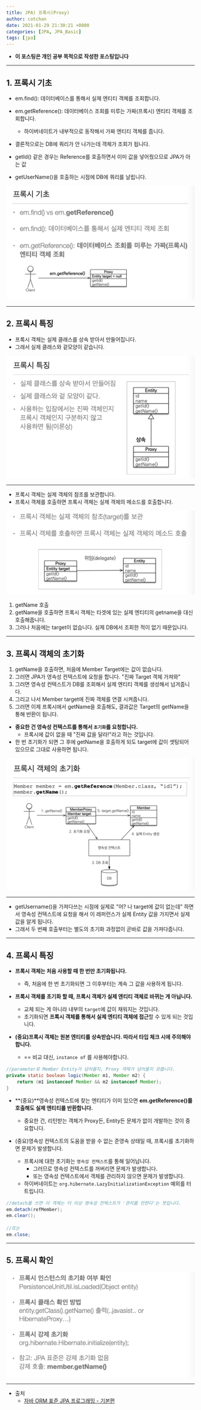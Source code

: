 ```yaml
---
title: JPA) 프록시(Proxy)
author: cotchan 
date: 2021-01-29 21:30:21 +0800 
categories: [JPA, JPA_Basic]
tags: [jpa] 
---
```


+ **이 포스팅은 개인 공부 목적으로 작성한 포스팅입니다**

---

## 1. 프록시 기초

+ em.find(): 데이터베이스를 통해서 실제 엔티티 객체를 조회합니다.
+ em.getReference(): 데이터베이스 조회를 미루는 가짜(프록시) 엔티티 객체를 조회합니다.
  + 하이버네이트가 내부적으로 동작해서 가짜 엔티티 객체를 줍니다.

+ 결론적으로는 DB에 쿼리가 안 나가는데 객체가 조회가 됩니다.
+ getId() 같은 경우는 Reference를 호출하면서 이미 값을 넣어줬으므로 JPA가 아는 값
+ getUserName()을 호출하는 시점에 DB에 쿼리를 날립니다.

![Desktop View](/assets/img/post/jpa/2021-01-29-jpa-proxy-00.png)

---

## 2. 프록시 특징

+ 프록시 객체는 실제 클래스를 상속 받아서 만들어집니다.
+ 그래서 실제 클래스와 겉모양이 같습니다.

![Desktop View](/assets/img/post/jpa/2021-01-29-jpa-proxy-01.png)

---

+ 프록시 객체는 실제 객체의 참조를 보관합니다.
+ 프록시 객체를 호출하면 프록시 객체는 실제 객체의 메소드를 호출합니다.

![Desktop View](/assets/img/post/jpa/2021-01-29-jpa-proxy-02.png)

1. getName 호출
2. getName을 호출하면 프록시 객체는 타겟에 있는 실제 엔티티의 getname을 대신 호출해줍니다.
3. 그러나 처음에는 target이 없습니다. 실제 DB에서 조회한 적이 없기 때문입니다.

---

## 3. 프록시 객체의 초기화

1. getName을 호출하면, 처음에 Member Target에는 값이 없습니다.
2. 그러면 JPA가 영속성 컨텍스트에 요청을 합니다. "진짜 Target 객체 가져와"
3. 그러면 영속성 컨텍스트가 DB를 조회해서 실제 엔티티 객체를 생성해서 넘겨줍니다.
4. 그리고 나서 Member target에 진짜 객체를 연결 시켜줍니다.
5. 그러면 이제 프록시에서 getName을 호출해도, 결과값은 Target의 getName을 통해 반환이 됩니다.

+ **중요한 건 영속성 컨텍스트를 통해서 `초기화`를 요청합니다.**
  + 프록시에 값이 없을 때 "진짜 값을 달라!"라고 하는 것입니다.
+ 한 번 초기화가 되면 그 후에 getName을 호출하게 되도 target에 값이 셋팅되어 있으므로 그대로 사용하면 됩니다.

![Desktop View](/assets/img/post/jpa/2021-01-29-jpa-proxy-03.png)

---

+ getUsername()을 가져다쓰는 시점에 실제로 "어? 나 target에 값이 없는데" 하면서 영속성 컨텍스트에 요청을 해서 이 레퍼런스가 실제 Entity 값을 가지면서 실제 값을 알게 됩니다.
+ 그래서 두 번째 호출부터는 별도의 초기화 과정없이 곧바로 값을 가져다줍니다.

---

## 4. 프록시 특징

+ **프록시 객체는 처음 사용할 때 한 번만 초기화됩니다.**
  + 즉, 처음에 한 번 초기화되면 그 이후부터는 계속 그 값을 사용하게 됩니다.

+ **프록시 객체를 초기화 할 때, 프록시 객체가 실제 엔티티 객체로 바뀌는 게 아닙니다.**
  + 교체 되는 게 아니라 내부의 `target`에 값이 채워지는 것입니다.
  + 초기화되면 **프록시 객체를 통해서 실제 엔티티 객체에 접근**할 수 있게 되는 것입니다.
 
+ **(중요)프록시 객체는 원본 엔티티를 상속받습니다. 따라서 타입 체크 시에 주의해야 합니다.**
  + == 비교 대신, `instance of` 를 사용해야합니다. 

```java
//parameter로 Member Entity가 넘어올지, Proxy 객체가 넘어올지 모릅니다.
private static boolean logic(Member m1, Member m2) {
    return (m1 instanceof Member && m2 instanceof Member);
}
``` 

+ **(중요)**영속성 컨텍스트에 찾는 엔티티가 이미 있으면 **em.getReference()를 호출해도 실제 엔티티를 반환합니다.**
  + 중요한 건, 리턴받는 객체가 Proxy든, Entity든 문제가 없이 개발하는 것이 중요합니다.

+ (중요)영속성 컨텍스트의 도움을 받을 수 없는 준영속 상태일 때, 프록시를 초기화하면 문제가 발생합니다.
  + 프록시에 대한 초기화는 `영속성 컨텍스트`를 통해 일어납니다. 
    + 그러므로 영속성 컨텍스트를 꺼버리면 문제가 발생합니다.
    + 또는 영속성 컨텍스트에서 객체를 관리하지 않으면 문제가 발생합니다.
  + 하이버네이트는 `org.hibernate.LazyInitializationException` 예외를 터트립니다.

```java
//detach를 쓰면 이 객체는 더 이상 영속성 컨텍스트가 '관리를 안한다'는 뜻입니다.
em.detach(refMember);
em.clear();

//또는
em.close;
```

---

## 5. 프록시 확인

![Desktop View](/assets/img/post/jpa/2021-01-29-jpa-proxy-04.png)

---

+ 출처
    + [자바 ORM 표준 JPA 프로그래밍 - 기본편](https://www.inflearn.com/course/ORM-JPA-Basic)
